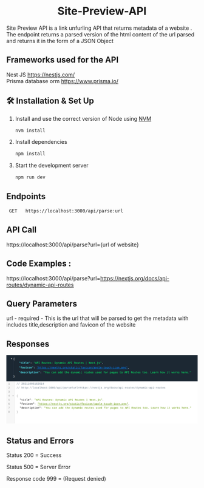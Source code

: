 
<h1 align="center">
  Site-Preview-API
</h1>

<p> Site Preview API is a link unfurling API that returns metadata of a website . The endpoint returns a parsed version of the html content of the url parsed and returns it in the form of a JSON Object  </p>

## Frameworks used for the API
Nest JS https://nestjs.com/ </br>
Prisma database orm https://www.prisma.io/


## 🛠 Installation & Set Up

1. Install and use the correct version of Node using [NVM](https://github.com/nvm-sh/nvm)

   ```sh
   nvm install
   ```

3. Install dependencies

   ```sh
   npm install
   ```

4. Start the development server

   ```sh
   npm run dev
   ```

## Endpoints 

 ```sh
  GET   https://localhost:3000/api/parse:url
   ```

## API Call

https://localhost:3000/api/parse?url={url of website}


## Code Examples :

 https://localhost:3000/api/parse?url=https://nextjs.org/docs/api-routes/dynamic-api-routes



## Query Parameters 

url -  required  - This is the url that will be parsed to get the metadata with includes title,description and favicon of the website



  ## Responses

  ![alt text](https://github.com/rafiquecudjoe/link_unfurling_api/blob/main/response.png?raw=true)


## Status and Errors

Status 200 = Success

Status 500 = Server Error

Response code 999 = (Request denied)


